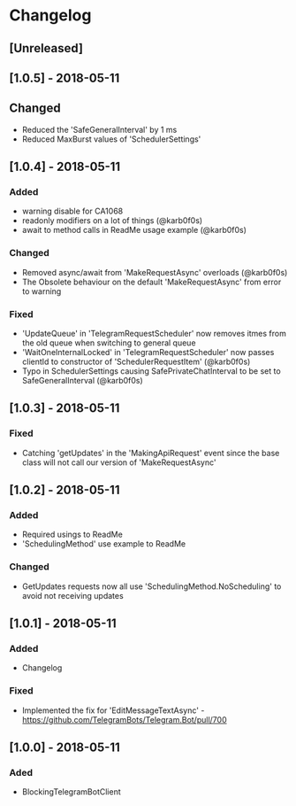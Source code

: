 # Changelog

## [Unreleased]




## [1.0.5] - 2018-05-11

## Changed

- Reduced the 'SafeGeneralInterval' by 1 ms
- Reduced MaxBurst values of 'SchedulerSettings'


## [1.0.4] - 2018-05-11

### Added

- warning disable for CA1068
- readonly modifiers on a lot of things (@karb0f0s)
- await to method calls in ReadMe usage example (@karb0f0s)

### Changed

- Removed async/await from 'MakeRequestAsync' overloads (@karb0f0s)
- The Obsolete behaviour on the default 'MakeRequestAsync' from error to warning

### Fixed

- 'UpdateQueue' in 'TelegramRequestScheduler' now removes itmes from the old queue when switching to general queue
- 'WaitOneInternalLocked' in 'TelegramRequestScheduler' now passes clientId to constructor of 'SchedulerRequestItem' (@karb0f0s)
- Typo in SchedulerSettings causing SafePrivateChatInterval to be set to SafeGeneralInterval (@karb0f0s)


## [1.0.3] - 2018-05-11

### Fixed

- Catching 'getUpdates' in the 'MakingApiRequest' event since the base class will not call our version of 'MakeRequestAsync'


## [1.0.2] - 2018-05-11

### Added

- Required usings to ReadMe
- 'SchedulingMethod' use example to ReadMe

### Changed

- GetUpdates requests now all use 'SchedulingMethod.NoScheduling' to avoid not receiving updates


## [1.0.1] - 2018-05-11

### Added

- Changelog

### Fixed

- Implemented the fix for 'EditMessageTextAsync' - https://github.com/TelegramBots/Telegram.Bot/pull/700


## [1.0.0] - 2018-05-11

### Aded

- BlockingTelegramBotClient
